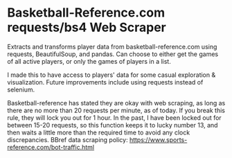 # Basketball-Reference.com requests/bs4 Web Scraper
Extracts and transforms player data from basketball-reference.com using requests, BeautifulSoup, and pandas. Can choose to either get the games of all active players, or only the games of players in a list.

I made this to have access to players' data for some casual exploration & visualization.
Future improvements include using requests instead of selenium.

Basketball-reference has stated they are okay with web scraping, as long as there are no more than 20 requests per minute, as of today. If you break this rule, they will lock you out for 1 hour. In the past, I have been locked out for between 15-20 requests, so this function keeps it to lucky number 13, and then waits a little more than the required time to avoid any clock discrepancies. 
BBref data scraping policy: https://www.sports-reference.com/bot-traffic.html